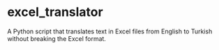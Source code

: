 # excel_translator
A Python script that translates text in Excel files from English to Turkish without breaking the Excel format.
